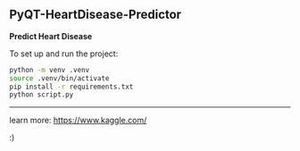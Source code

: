 ## PyQT-HeartDisease-Predictor

**Predict Heart Disease**

To set up and run the project:

```bash
python -m venv .venv
source .venv/bin/activate
pip install -r requirements.txt
python script.py
```

---

learn more: https://www.kaggle.com/

:)
